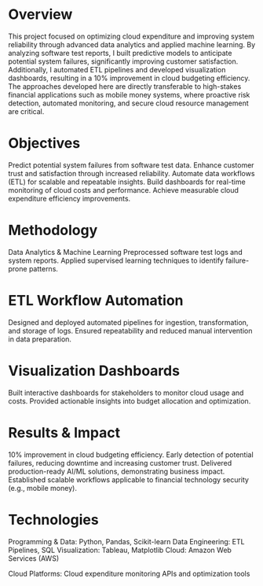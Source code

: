 # Overview
This project focused on optimizing cloud expenditure and improving system reliability through advanced data analytics and applied machine learning. By analyzing software test reports, I built predictive models to anticipate potential system failures, significantly improving customer satisfaction.
Additionally, I automated ETL pipelines and developed visualization dashboards, resulting in a 10% improvement in cloud budgeting efficiency.
The approaches developed here are directly transferable to high-stakes financial applications such as mobile money systems, where proactive risk detection, automated monitoring, and secure cloud resource management are critical.

# Objectives
Predict potential system failures from software test data.
Enhance customer trust and satisfaction through increased reliability.
Automate data workflows (ETL) for scalable and repeatable insights.
Build dashboards for real-time monitoring of cloud costs and performance.
Achieve measurable cloud expenditure efficiency improvements.

# Methodology
Data Analytics & Machine Learning
Preprocessed software test logs and system reports.
Applied supervised learning techniques to identify failure-prone patterns.

# ETL Workflow Automation
Designed and deployed automated pipelines for ingestion, transformation, and storage of logs.
Ensured repeatability and reduced manual intervention in data preparation.

# Visualization Dashboards
Built interactive dashboards for stakeholders to monitor cloud usage and costs.
Provided actionable insights into budget allocation and optimization.

# Results & Impact
10% improvement in cloud budgeting efficiency.
Early detection of potential failures, reducing downtime and increasing customer trust.
Delivered production-ready AI/ML solutions, demonstrating business impact.
Established scalable workflows applicable to financial technology security (e.g., mobile money).

# Technologies
Programming & Data: Python, Pandas, Scikit-learn
Data Engineering: ETL Pipelines, SQL
Visualization: Tableau, Matplotlib
Cloud: Amazon Web Services (AWS)

Cloud Platforms: Cloud expenditure monitoring APIs and optimization tools
